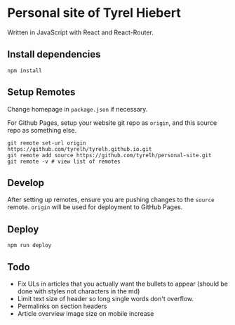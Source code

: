 # Personal site of Tyrel Hiebert
Written in JavaScript with React and React-Router.

## Install dependencies
```shell script
npm install
```

## Setup Remotes
Change homepage in `package.json` if necessary.

For Github Pages, setup your website git repo as `origin`, and this source repo as something else.
```shell script
git remote set-url origin https://github.com/tyrelh/tyrelh.github.io.git
git remote add source https://github.com/tyrelh/personal-site.git
git remote -v # view list of remotes
```

## Develop
After setting up remotes, ensure you are pushing changes to the `source` remote. `origin` will be used for deployment to GitHub Pages.

## Deploy
```shell script
npm run deploy
```

## Todo
* Fix ULs in articles that you actually want the bullets to appear (should be done with styles not characters in the md)
* Limit text size of header so long single words don't overflow.
* Permalinks on section headers
* Article overview image size on mobile increase
